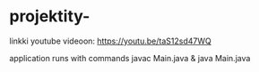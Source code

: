 # projektity-
linkki youtube videoon:
https://youtu.be/taS12sd47WQ

application runs with commands javac Main.java & java Main.java
